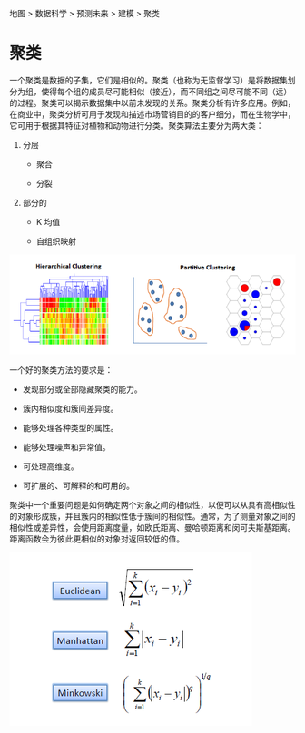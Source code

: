 地图 > 数据科学 > 预测未来 > 建模 > 聚类

# 聚类

一个聚类是数据的子集，它们是相似的。聚类（也称为无监督学习）是将数据集划分为组，使得每个组的成员尽可能相似（接近），而不同组之间尽可能不同（远）的过程。聚类可以揭示数据集中以前未发现的关系。聚类分析有许多应用。例如，在商业中，聚类分析可用于发现和描述市场营销目的的客户细分，而在生物学中，它可用于根据其特征对植物和动物进行分类。聚类算法主要分为两大类：

1.  分层

    +   聚合

    +   分裂

1.  部分的

    +   K 均值

    +   自组织映射

<map name="FPMap0"></map>![](img/59715853427e490bfa39277b4393688d.jpg)

一个好的聚类方法的要求是：

+   发现部分或全部隐藏聚类的能力。

+   簇内相似度和簇间差异度。

+   能够处理各种类型的属性。

+   能够处理噪声和异常值。

+   可处理高维度。

+   可扩展的、可解释的和可用的。

聚类中一个重要问题是如何确定两个对象之间的相似性，以便可以从具有高相似性的对象形成簇，并且簇内的相似性低于簇间的相似性。通常，为了测量对象之间的相似性或差异性，会使用距离度量，如欧氏距离、曼哈顿距离和闵可夫斯基距离。距离函数会为彼此更相似的对象对返回较低的值。

![](img/3cb28db6e74c54ef6fb827ef1e9a8f3e.jpg)

